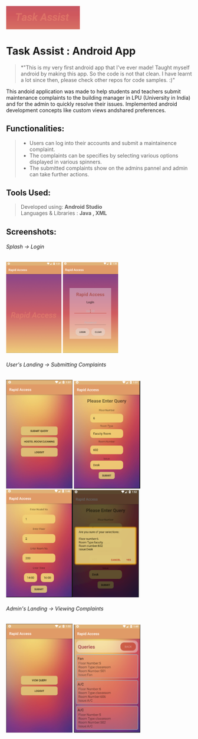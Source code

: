   
    
   <img src="https://github.com/RohiniLawrence/TaskAssist/blob/master/app/src/main/res/drawable/logo.png" width="200"> 

# Task Assist : Android App 
> *"This is my very first android app that I've ever made! Taught myself android by making this app.  So the code is not that clean. I have learnt a lot since then, please check other repos for code samples. :)"

This andoid application was made to help students and teachers submit maintenance complaints to the building manager in LPU (University in India) and for the admin to quickly resolve their issues.
Implemented android development concepts like custom views andshared preferences.     

## Functionalities: 
> * Users can log into their accounts and submit a maintainence complaint. 
> * The complaints can be specifies by selecting various options displayed in various spinners.
> * The submitted complaints show on the admins pannel and admin can take further actions.

## Tools Used: 
> Developed using:  **Android Studio**  
> Languages & Libraries : **Java , XML**  

## Screenshots:  
  
  ###### Splash -> Login  
  <img src="https://github.com/RohiniLawrence/TaskAssist/blob/master/Splash.png" width="150"> <img src="https://github.com/RohiniLawrence/TaskAssist/blob/master/Login.png" width="150">     
  ###### User's Landing -> Submitting Complaints  
   <img src="https://github.com/RohiniLawrence/TaskAssist/blob/master/Studenthome.png" width="180"> <img src="https://github.com/RohiniLawrence/TaskAssist/blob/master/staff.png" width="180">   
   <img src="https://github.com/RohiniLawrence/TaskAssist/blob/master/clean1.png" width="180"><img src="https://github.com/RohiniLawrence/TaskAssist/blob/master/staffc.png" width="180">
   ###### Admin's Landing -> Viewing Complaints
   <img src="https://github.com/RohiniLawrence/TaskAssist/blob/master/Adminhome.png" width="180"> <img src="https://github.com/RohiniLawrence/TaskAssist/blob/master/admin.png" width="180"> 
  


